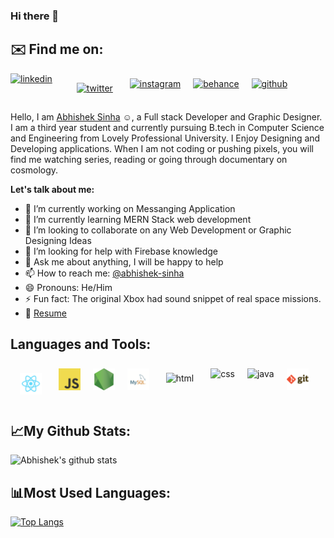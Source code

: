 ### Hi there 👋

## ✉️ Find me on:

 
<p>
   <a href="https://linkedin.com/in/charalambosioannou" target="_blank" rel="noopener noreferrer"> <img src="https://cdn.jsdelivr.net/npm/simple-icons@v3/icons/linkedin.svg" alt="linkedin" width="35"  style=" margin-right:20px"></a>
  <a href="https://twitter.com/home" target="_blank" rel="noopener noreferrer"> <img src="https://external-content.duckduckgo.com/iu/?u=https%3A%2F%2Fimage.flaticon.com%2Ficons%2Fpng%2F512%2F23%2F23931.png&f=1&nofb=1" alt="twitter" width="35"  style="vertical-align:top; margin:15px"></a>
  <a href="https://www.instagram.com/_abhishek_sinha/" target="_blank" rel="noopener noreferrer"> <img src="https://external-content.duckduckgo.com/iu/?u=https%3A%2F%2Fmaxcdn.icons8.com%2FShare%2Ficon%2Fwin8%2FLogos%2Finstagram_new1600.png&f=1&nofb=1" alt="instagram" width="35"  style="vertical-align:top; margin:8px"></a>
  <a href=https://www.behance.net/abhisheksinha8" target="_blank" rel="noopener noreferrer"> <img src="https://external-content.duckduckgo.com/iu/?u=https%3A%2F%2Fcdn3.iconfinder.com%2Fdata%2Ficons%2Fpicons-social%2F57%2F77-behance-512.png&f=1&nofb=1" alt="behance" width="35"  style="vertical-align:top; margin:8px"></a>
  <a href=https://github.com/abhisheksinha332" target="_blank" rel="noopener noreferrer"> <img src="https://external-content.duckduckgo.com/iu/?u=https%3A%2F%2Fcdn.afterdawn.fi%2Fv3%2Fnews%2Foriginal%2Fgithub-logo.png&f=1&nofb=1" alt="github" width="35"  style="vertical-align:top; margin:8px"></a>
  
</p>


Hello, I am [Abhishek Sinha](https://abhishek-sinha.netlify.app/) :relaxed:, a Full stack Developer and Graphic Designer. I am a third year student and currently pursuing B.tech in Computer Science and Engineering from Lovely Professional University. I Enjoy Designing and Developing applications. When I am not coding or pushing pixels, you will find me watching series, reading or going through documentary on cosmology.

**Let's talk about me:**

- 🔭 I’m currently working on Messanging Application
- 🌱 I’m currently learning MERN Stack web development
- 👯 I’m looking to collaborate on any Web Development or Graphic Designing Ideas
- 🤔 I’m looking for help with Firebase knowledge
- 💬 Ask me about anything, I will be happy to help
- 📫 How to reach me: [@abhishek-sinha](https://www.linkedin.com/in/abhishek-sinha-5007bb169/)
- 😄 Pronouns: He/Him
- ⚡ Fun fact: The original Xbox had sound snippet of real space missions.
- 📝 [Resume](https://abhishek-sinha.netlify.app/assets/doc/abhishek-resume.pdf)


## Languages and Tools:
<p>
<img src="https://raw.githubusercontent.com/github/explore/80688e429a7d4ef2fca1e82350fe8e3517d3494d/topics/react/react.png" alt="react" width="35"  style="vertical-align:top; margin:15px">
<img src="https://raw.githubusercontent.com/github/explore/80688e429a7d4ef2fca1e82350fe8e3517d3494d/topics/javascript/javascript.png" alt="javascript" width="35"  style="vertical-align:top; margin:8px">
<img src="https://raw.githubusercontent.com/github/explore/80688e429a7d4ef2fca1e82350fe8e3517d3494d/topics/nodejs/nodejs.png" alt="node" width="35"  style="vertical-align:top; margin:8px">
 <img src="https://raw.githubusercontent.com/github/explore/80688e429a7d4ef2fca1e82350fe8e3517d3494d/topics/mysql/mysql.png" alt="sql" width="35"  style="vertical-align:top; margin:8px">
 
 <img src="https://upload.wikimedia.org/wikipedia/commons/thumb/6/61/HTML5_logo_and_wordmark.svg/200px-HTML5_logo_and_wordmark.svg.png" alt="html" width="35"  style="vertical-align:top; margin:15px">
<img src="https://external-content.duckduckgo.com/iu/?u=https%3A%2F%2Fwww.lifewire.com%2Fthmb%2Fs9kfBeuaF14VAGgE-SjDB-L0ZDs%3D%2F768x0%2Ffilters%3Ano_upscale()%3Amax_bytes(150000)%3Astrip_icc()%2Fcss3-57b597e85f9b58b5c2b338de.png&f=1&nofb=1" alt="css" width="35"  style="vertical-align:top; margin:8px">
<img src="https://external-content.duckduckgo.com/iu/?u=https%3A%2F%2Fqph.fs.quoracdn.net%2Fmain-qimg-48b7a3d8958565e7aa3ad4dbf2312770&f=1&nofb=1" alt="java" width="35"  style="vertical-align:top; margin:8px">
 <img src="https://raw.githubusercontent.com/github/explore/80688e429a7d4ef2fca1e82350fe8e3517d3494d/topics/git/git.png" alt="git" width="35"  style="vertical-align:top; margin:8px">
 </p>
 
 
 ## 📈My Github Stats:

 ![Abhishek's github stats](https://github-readme-stats.vercel.app/api?username=abhisheksinha332&show_icons=true&theme=radical)

 ## 📊Most Used Languages:

[![Top Langs](https://github-readme-stats.vercel.app/api/top-langs/?username=abhisheksinha332&layout=compact)](https://github.com/abhisheksinha332/github-readme-stats)

